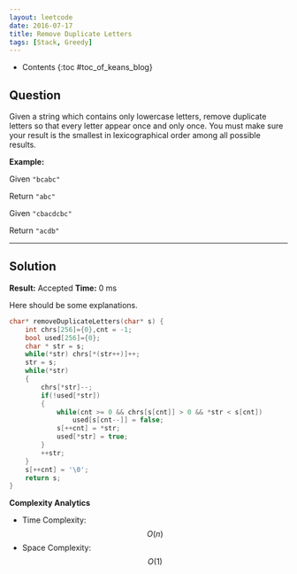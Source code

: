 ```yaml
---
layout: leetcode
date: 2016-07-17
title: Remove Duplicate Letters
tags: [Stack, Greedy]
---
```


* Contents
{:toc #toc_of_keans_blog}

## Question

Given a string which contains only lowercase letters, remove duplicate letters so that every letter appear once and only once. You must make sure your result is the smallest in lexicographical order among all possible results.

**Example:**

Given `"bcabc"`

Return `"abc"`

Given `"cbacdcbc"`

Return `"acdb"`



***

## Solution

**Result:** Accepted **Time:**  0 ms

Here should be some explanations.

```c
char* removeDuplicateLetters(char* s) {
    int chrs[256]={0},cnt = -1;
    bool used[256]={0};
    char * str = s;
    while(*str) chrs[*(str++)]++;
    str = s;
    while(*str)
    {
        chrs[*str]--;
        if(!used[*str])
        {
            while(cnt >= 0 && chrs[s[cnt]] > 0 && *str < s[cnt]) 
                used[s[cnt--]] = false;
            s[++cnt] = *str;
            used[*str] = true;
        }
        ++str;
    }
    s[++cnt] = '\0';
    return s;
}
```

**Complexity Analytics**

- Time Complexity: $$O(n)$$
- Space Complexity: $$O(1)$$


